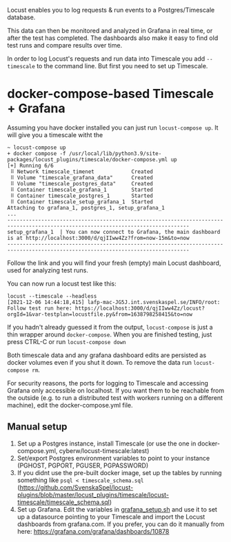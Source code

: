 Locust enables you to log requests & run events to a Postgres/Timescale database.

This data can then be monitored and analyzed in Grafana in real time, or after the test has completed. The dashboards also make it easy to find old test runs and compare results over time.

In order to log Locust's requests and run data into Timescale you add `--timescale` to the command line. But first you need to set up Timescale.

# docker-compose-based Timescale + Grafana

Assuming you have docker installed you can just run `locust-compose up`. It will give you a timescale witht the 

```
~ locust-compose up
+ docker compose -f /usr/local/lib/python3.9/site-packages/locust_plugins/timescale/docker-compose.yml up
[+] Running 6/6
 ⠿ Network timescale_timenet            Created
 ⠿ Volume "timescale_grafana_data"      Created
 ⠿ Volume "timescale_postgres_data"     Created
 ⠿ Container timescale_grafana_1        Started
 ⠿ Container timescale_postgres_1       Started
 ⠿ Container timescale_setup_grafana_1  Started
Attaching to grafana_1, postgres_1, setup_grafana_1
...
---------------------------------------------------------------------------------------------------------------------------------
setup_grafana_1  | You can now connect to Grafana, the main dashboard is at http://localhost:3000/d/qjIIww4Zz?from=now-15m&to=now
---------------------------------------------------------------------------------------------------------------------------------
```

Follow the link and you will find your fresh (empty) main Locust dashboard, used for analyzing test runs.

You can now run a locust test like this:

```
locust --timescale --headless
[2021-12-06 14:44:18,415] lafp-mac-JG5J.int.svenskaspel.se/INFO/root: Follow test run here: https://localhost:3000/d/qjIIww4Zz/locust?orgId=1&var-testplan=locustfile.py&from=1638798258415&to=now
```

If you hadn't already guessed it from the output, `locust-compose` is just a thin wrapper around `docker-compose`. When you are finished testing, just press CTRL-C or run `locust-compose down`

Both timescale data and any grafana dashboard edits are persisted as docker volumes even if you shut it down. To remove the data run `locust-compose rm`.

For security reasons, the ports for logging to Timescale and accessing Grafana only accessible on localhost. If you want them to be reachable from the outside (e.g. to run a distributed test with workers running on a different machine), edit the docker-compose.yml file.

## Manual setup

1. Set up a Postgres instance, install Timescale (or use the one in docker-compose.yml, cyberw/locust-timescale:latest)
2. Set/export Postgres environment variables to point to your instance (PGHOST, PGPORT, PGUSER, PGPASSWORD)
3. If you didnt use the pre-built docker image, set up the tables by running something like `psql < timescale_schema.sql` (https://github.com/SvenskaSpel/locust-plugins/blob/master/locust_plugins/timescale/locust-timescale/timescale_schema.sql)
4. Set up Grafana. Edit the variables in [grafana_setup.sh](locust-timescale/grafana_setup.sh) and use it to set up a datasource pointing to your Timescale and import the Locust dashboards from grafana.com. If you prefer, you can do it manually from here: https://grafana.com/grafana/dashboards/10878
